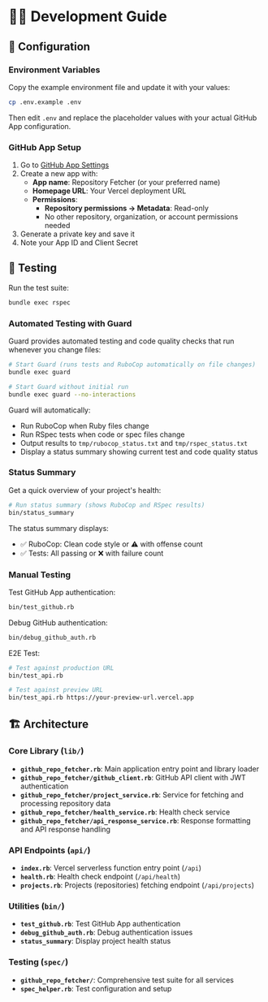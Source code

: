 # 🧙🏻 Development Guide

## 🔧 Configuration

### Environment Variables

Copy the example environment file and update it with your values:

```bash
cp .env.example .env
```

Then edit `.env` and replace the placeholder values with your actual GitHub App configuration.

### GitHub App Setup

1. Go to [GitHub App Settings](https://github.com/settings/apps/new)
2. Create a new app with:
   - **App name**: Repository Fetcher (or your preferred name)
   - **Homepage URL**: Your Vercel deployment URL
   - **Permissions**:
     - **Repository permissions → Metadata**: Read-only
     - No other repository, organization, or account permissions needed
3. Generate a private key and save it
4. Note your App ID and Client Secret

## 🧪 Testing

Run the test suite:
```bash
bundle exec rspec
```

### Automated Testing with Guard

Guard provides automated testing and code quality checks that run whenever you change files:

```bash
# Start Guard (runs tests and RuboCop automatically on file changes)
bundle exec guard

# Start Guard without initial run
bundle exec guard --no-interactions
```

Guard will automatically:
- Run RuboCop when Ruby files change
- Run RSpec tests when code or spec files change
- Output results to `tmp/rubocop_status.txt` and `tmp/rspec_status.txt`
- Display a status summary showing current test and code quality status

### Status Summary

Get a quick overview of your project's health:

```bash
# Run status summary (shows RuboCop and RSpec results)
bin/status_summary
```

The status summary displays:
- ✅ RuboCop: Clean code style or ⚠️ with offense count
- ✅ Tests: All passing or ❌ with failure count

### Manual Testing

Test GitHub App authentication:
```bash
bin/test_github.rb
```

Debug GitHub authentication:
```bash
bin/debug_github_auth.rb
```

E2E Test:
```bash
# Test against production URL
bin/test_api.rb

# Test against preview URL
bin/test_api.rb https://your-preview-url.vercel.app
```

## 🏗️ Architecture

### Core Library (`lib/`)
- **`github_repo_fetcher.rb`**: Main application entry point and library loader
- **`github_repo_fetcher/github_client.rb`**: GitHub API client with JWT authentication
- **`github_repo_fetcher/project_service.rb`**: Service for fetching and processing repository data
- **`github_repo_fetcher/health_service.rb`**: Health check service
- **`github_repo_fetcher/api_response_service.rb`**: Response formatting and API response handling

### API Endpoints (`api/`)
- **`index.rb`**: Vercel serverless function entry point (`/api`)
- **`health.rb`**: Health check endpoint (`/api/health`)
- **`projects.rb`**: Projects (repositories) fetching endpoint (`/api/projects`)

### Utilities (`bin/`)
- **`test_github.rb`**: Test GitHub App authentication
- **`debug_github_auth.rb`**: Debug authentication issues
- **`status_summary`**: Display project health status

### Testing (`spec/`)
- **`github_repo_fetcher/`**: Comprehensive test suite for all services
- **`spec_helper.rb`**: Test configuration and setup
